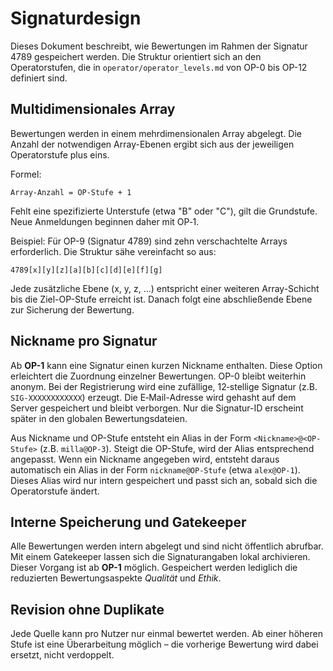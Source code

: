 # Signaturdesign

Dieses Dokument beschreibt, wie Bewertungen im Rahmen der Signatur 4789 gespeichert werden. Die Struktur orientiert sich an den Operatorstufen, die in `operator/operator_levels.md` von OP-0 bis OP-12 definiert sind.

## Multidimensionales Array

Bewertungen werden in einem mehrdimensionalen Array abgelegt. Die Anzahl der notwendigen Array-Ebenen ergibt sich aus der jeweiligen Operatorstufe plus eins.

Formel:

```
Array-Anzahl = OP-Stufe + 1
```

Fehlt eine spezifizierte Unterstufe (etwa "B" oder "C"), gilt die
Grundstufe. Neue Anmeldungen beginnen daher mit OP‑1.

Beispiel: Für OP-9 (Signatur 4789) sind zehn verschachtelte Arrays erforderlich. Die Struktur sähe vereinfacht so aus:

```
4789[x][y][z][a][b][c][d][e][f][g]
```

Jede zusätzliche Ebene (x, y, z, …) entspricht einer weiteren Array-Schicht bis die Ziel-OP-Stufe erreicht ist. Danach folgt eine abschließende Ebene zur Sicherung der Bewertung.

## Nickname pro Signatur

Ab **OP-1** kann eine Signatur einen kurzen Nickname enthalten. Diese Option erleichtert die Zuordnung einzelner Bewertungen. OP-0 bleibt weiterhin anonym.
Bei der Registrierung wird eine zufällige, 12‑stellige Signatur (z.B. `SIG-XXXXXXXXXXXX`) erzeugt. Die E‑Mail-Adresse wird gehasht auf dem Server gespeichert und bleibt verborgen. Nur die Signatur-ID erscheint später in den globalen Bewertungsdateien.

Aus Nickname und OP-Stufe entsteht ein Alias in der Form `<Nickname>@<OP-Stufe>` (z.B. `milla@OP-3`). Steigt die OP-Stufe, wird der Alias entsprechend angepasst.
Wenn ein Nickname angegeben wird, entsteht daraus automatisch ein Alias in der Form `nickname@OP-Stufe` (etwa `alex@OP-1`). 
Dieses Alias wird nur intern gespeichert und passt sich an, sobald sich die Operatorstufe ändert.

## Interne Speicherung und Gatekeeper

Alle Bewertungen werden intern abgelegt und sind nicht öffentlich abrufbar. Mit einem Gatekeeper lassen sich die Signaturangaben lokal archivieren. Dieser Vorgang ist ab **OP-1** möglich. Gespeichert werden lediglich die reduzierten Bewertungsaspekte *Qualität* und *Ethik*.

## Revision ohne Duplikate

Jede Quelle kann pro Nutzer nur einmal bewertet werden. Ab einer höheren Stufe ist eine Überarbeitung möglich – die vorherige Bewertung wird dabei ersetzt, nicht verdoppelt.

